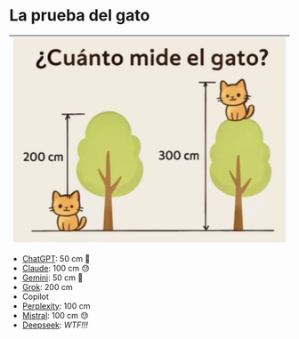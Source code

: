 # La prueba del gato

<div align=center>

|![](/documentos/imagenes/unGato.jpg)
|-

</div>

- [ChatGPT](https://chatgpt.com/share/68f90d38-532c-8002-8010-97835c08114f): 50 cm 🙂
- [Claude](https://claude.ai/share/f5ae1c83-ee32-40c1-bc49-0005cc48ecb0): 100 cm 😓
- [Gemini](https://gemini.google.com/share/1474197e00dd): 50 cm 🙂
- [Grok](https://grok.com/share/c2hhcmQtMg%3D%3D_ca06bc4c-3c0e-42ac-a6cd-0d2ce4f0722a): 200 cm
- Copilot
- [Perplexity](https://www.perplexity.ai/search/cuanto-mide-el-gato-GsS1jPodQraJhHINfuzxfw#0): 100 cm
- [Mistral](https://chat.mistral.ai/chat/1efe491d-936d-45c5-8934-4fe08bbe6ffe): 100 cm 😓
- [Deepseek](https://chat.deepseek.com/share/a26qeb1g313cs9jhl9): *WTF!!!*